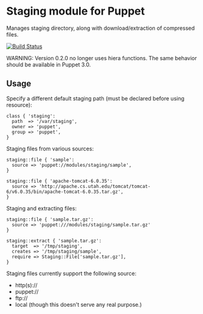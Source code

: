 # Staging module for Puppet

Manages staging directory, along with download/extraction of compressed files.

[![Build Status](https://secure.travis-ci.org/nanliu/puppet-staging.png?branch=master)](http://travis-ci.org/nanliu/puppet-staging)

WARNING: Version 0.2.0 no longer uses hiera functions. The same behavior should be available in Puppet 3.0.

## Usage

Specify a different default staging path (must be declared before using resource):

    class { 'staging':
      path  => '/var/staging',
      owner => 'puppet',
      group => 'puppet',
    }

Staging files from various sources:

    staging::file { 'sample':
      source => 'puppet://modules/staging/sample',
    }

    staging::file { 'apache-tomcat-6.0.35':
      source => 'http://apache.cs.utah.edu/tomcat/tomcat-6/v6.0.35/bin/apache-tomcat-6.0.35.tar.gz',
    }


Staging and extracting files:

    staging::file { 'sample.tar.gz':
      source => 'puppet:///modules/staging/sample.tar.gz'
    }

    staging::extract { 'sample.tar.gz':
      target  => '/tmp/staging',
      creates => '/tmp/staging/sample',
      require => Staging::File['sample.tar.gz'],
    }

Staging files currently support the following source:

* http(s)://
* puppet://
* ftp://
* local (though this doesn't serve any real purpose.)
